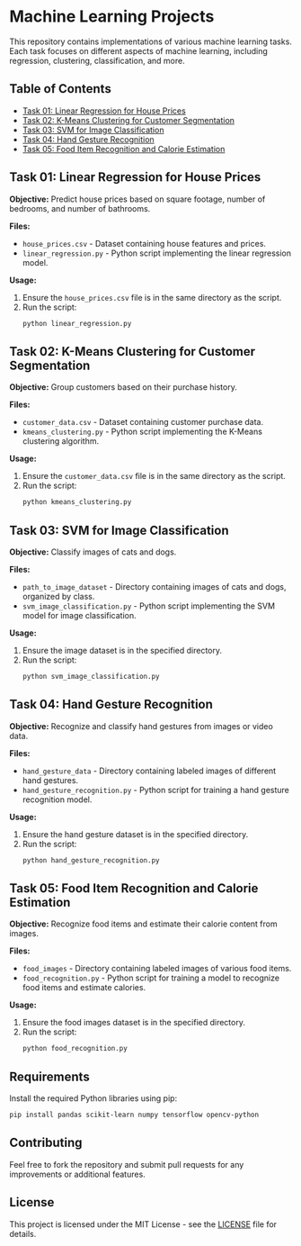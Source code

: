 
# Machine Learning Projects

This repository contains implementations of various machine learning tasks. Each task focuses on different aspects of machine learning, including regression, clustering, classification, and more.

## Table of Contents

- [Task 01: Linear Regression for House Prices](#task-01-linear-regression-for-house-prices)
- [Task 02: K-Means Clustering for Customer Segmentation](#task-02-k-means-clustering-for-customer-segmentation)
- [Task 03: SVM for Image Classification](#task-03-svm-for-image-classification)
- [Task 04: Hand Gesture Recognition](#task-04-hand-gesture-recognition)
- [Task 05: Food Item Recognition and Calorie Estimation](#task-05-food-item-recognition-and-calorie-estimation)

## Task 01: Linear Regression for House Prices

**Objective:** Predict house prices based on square footage, number of bedrooms, and number of bathrooms.

**Files:**
- `house_prices.csv` - Dataset containing house features and prices.
- `linear_regression.py` - Python script implementing the linear regression model.

**Usage:**
1. Ensure the `house_prices.csv` file is in the same directory as the script.
2. Run the script:
    ```bash
    python linear_regression.py
    ```

## Task 02: K-Means Clustering for Customer Segmentation

**Objective:** Group customers based on their purchase history.

**Files:**
- `customer_data.csv` - Dataset containing customer purchase data.
- `kmeans_clustering.py` - Python script implementing the K-Means clustering algorithm.

**Usage:**
1. Ensure the `customer_data.csv` file is in the same directory as the script.
2. Run the script:
    ```bash
    python kmeans_clustering.py
    ```

## Task 03: SVM for Image Classification

**Objective:** Classify images of cats and dogs.

**Files:**
- `path_to_image_dataset` - Directory containing images of cats and dogs, organized by class.
- `svm_image_classification.py` - Python script implementing the SVM model for image classification.

**Usage:**
1. Ensure the image dataset is in the specified directory.
2. Run the script:
    ```bash
    python svm_image_classification.py
    ```

## Task 04: Hand Gesture Recognition

**Objective:** Recognize and classify hand gestures from images or video data.

**Files:**
- `hand_gesture_data` - Directory containing labeled images of different hand gestures.
- `hand_gesture_recognition.py` - Python script for training a hand gesture recognition model.

**Usage:**
1. Ensure the hand gesture dataset is in the specified directory.
2. Run the script:
    ```bash
    python hand_gesture_recognition.py
    ```

## Task 05: Food Item Recognition and Calorie Estimation

**Objective:** Recognize food items and estimate their calorie content from images.

**Files:**
- `food_images` - Directory containing labeled images of various food items.
- `food_recognition.py` - Python script for training a model to recognize food items and estimate calories.

**Usage:**
1. Ensure the food images dataset is in the specified directory.
2. Run the script:
    ```bash
    python food_recognition.py
    ```

## Requirements

Install the required Python libraries using pip:

```bash
pip install pandas scikit-learn numpy tensorflow opencv-python
```

## Contributing

Feel free to fork the repository and submit pull requests for any improvements or additional features.

## License

This project is licensed under the MIT License - see the [LICENSE](LICENSE) file for details.

